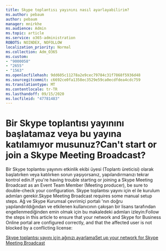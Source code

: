 ```yaml
---
title: Skype toplantısı yayınını nasıl ayarlayabilirim?
ms.author: pebaum
author: pebaum
manager: mnirkhe
ms.audience: Admin
ms.topic: article
ms.service: o365-administration
ROBOTS: NOINDEX, NOFOLLOW
localization_priority: Normal
ms.collection: Adm_O365
ms.custom:
- "9000058"
- "2655"
- "1563"
ms.openlocfilehash: 9dd605c11278a2e9cec79784c31f7868f5936d48
ms.sourcegitcommit: c6692ce0fa1358ec3529e59ca0ecdfdea4cdc759
ms.translationtype: MT
ms.contentlocale: tr-TR
ms.lasthandoff: 09/15/2020
ms.locfileid: "47781483"
---
```

# <a name="cant-start-or-join-a-skype-meeting-broadcast"></a><span data-ttu-id="6c6b2-102">Bir Skype toplantısı yayınını başlatamaz veya bu yayına katılamıyor musunuz?</span><span class="sxs-lookup"><span data-stu-id="6c6b2-102">Can't start or join a Skype Meeting Broadcast?</span></span>

<span data-ttu-id="6c6b2-103">Bir Skype toplantısı yayınını etkinlik ekibi üyesi (Toplantı üreticisi) olarak başlatırken veya katılırken sorun yaşıyorsanız, yapılandırmanızı tekrar kontrol edin.</span><span class="sxs-lookup"><span data-stu-id="6c6b2-103">If you're having trouble starting or joining a Skype Meeting Broadcast as an Event Team Member (Meeting producer), be sure to double-check your configuration.</span></span> <span data-ttu-id="6c6b2-104">Skype toplantısı yayını için el ile kurulum adımları gerekir.</span><span class="sxs-lookup"><span data-stu-id="6c6b2-104">Skype Meeting Broadcast requires some manual setup steps.</span></span> <span data-ttu-id="6c6b2-105">Ağ ve Skype Kurumsal çevrimiçi portalı 'nın doğru yapılandırıldığından ve etkilenen kullanıcının çakışan bir lisans tarafından engellenmediğinden emin olmak için bu makaledeki adımları izleyin:</span><span class="sxs-lookup"><span data-stu-id="6c6b2-105">Follow the steps in this article to ensure that your network and Skype for Business Online portal are configured correctly, and that the affected user is not blocked by a conflicting license:</span></span>

[<span data-ttu-id="6c6b2-106">Skype toplantısı yayını için ağınızı ayarlama</span><span class="sxs-lookup"><span data-stu-id="6c6b2-106">Set up your network for Skype Meeting Broadcast</span></span>](https://docs.microsoft.com/SkypeForBusiness/set-up-your-network-for-skype-meeting-broadcast/set-up-your-network-for-skype-meeting-broadcast)